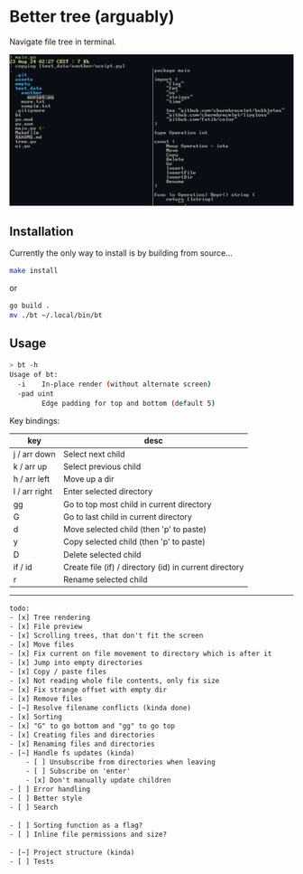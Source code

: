 # Better tree (arguably)

Navigate file tree in terminal.

![Usage screenshot](assets/bt-usage.png)

## Installation

Currently the only way to install is by building from source...

```bash
make install
```
or
```bash
go build .
mv ./bt ~/.local/bin/bt
```

## Usage

```bash
> bt -h
Usage of bt:
  -i    In-place render (without alternate screen)
  -pad uint
        Edge padding for top and bottom (default 5)
```

Key bindings:

| key           | desc                                                   |
|---------------|--------------------------------------------------------|
| j / arr down  | Select next child                                      |
| k / arr up    | Select previous child                                  |
| h / arr left  | Move up a dir                                          |
| l / arr right | Enter selected directory                               |
| gg            | Go to top most child in current directory              |
| G             | Go to last child in current directory                  |
| d             | Move selected child (then 'p' to paste)                |
| y             | Copy selected child (then 'p' to paste)                |
| D             | Delete selected child                                  |
| if / id       | Create file (if) / directory (id) in current directory |
| r             | Rename selected child                                  |

---

```
todo:
- [x] Tree rendering
- [x] File preview
- [x] Scrolling trees, that don't fit the screen
- [x] Move files
- [x] Fix current on file movement to directory which is after it
- [x] Jump into empty directories
- [x] Copy / paste files
- [x] Not reading whole file contents, only fix size
- [x] Fix strange offset with empty dir
- [x] Remove files
- [~] Resolve filename conflicts (kinda done)
- [x] Sorting
- [x] "G" to go bottom and "gg" to go top
- [x] Creating files and directories
- [x] Renaming files and directories
- [~] Handle fs updates (kinda)
    - [ ] Unsubscribe from directories when leaving
    - [ ] Subscribe on 'enter'
    - [x] Don't manually update children
- [ ] Error handling
- [ ] Better style
- [ ] Search

- [ ] Sorting function as a flag?
- [ ] Inline file permissions and size?

- [~] Project structure (kinda)
- [ ] Tests
```
